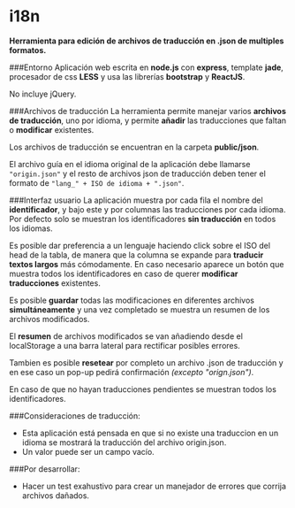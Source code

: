 # i18n
**Herramienta para edición de archivos de traducción en .json de multiples formatos.**

###Entorno
Aplicación web escrita en **node.js** con **express**, template **jade**, procesador de css **LESS** y usa las librerías **bootstrap** y **ReactJS**.

No incluye jQuery.

###Archivos de traducción
La herramienta permite manejar varios **archivos de traducción**, uno por idioma, y permite **añadir** las traducciones que faltan o  **modificar** existentes.

Los archivos de traducción se encuentran en la carpeta **public/json**.

El archivo guía en el idioma original de la aplicación debe llamarse ```"origin.json"``` y el resto de archivos json de traducción deben tener el formato de ```"lang_" + ISO de idioma + ".json"```.

###Interfaz usuario
La aplicación muestra por cada fila el nombre del **identificador**, y bajo este y por columnas las traducciones por cada idioma.
Por defecto solo se muestran los identificadores **sin traducción** en todos los idiomas.

Es posible dar preferencia a un lenguaje haciendo click sobre el ISO del head de la tabla, de manera que la columna se expande para **traducir textos largos** más cómodamente.
En caso necesario aparece un botón que muestra todos los identificadores en caso de querer **modificar traducciones** existentes.

Es posible **guardar** todas las modificaciones en diferentes archivos **simultáneamente** y una vez completado se muestra un resumen de los archivos modificados.

El **resumen** de archivos modificados se van añadiendo desde el localStorage a una barra lateral para rectificar posibles errores.

Tambien es posible **resetear** por completo un archivo .json de traducción y en ese caso un pop-up pedirá confirmación _(excepto "orign.json")_.

En caso de que no hayan traducciones pendientes se muestran todos los identificadores.

###Consideraciones de traducción:
* Esta aplicación está pensada en que si no existe una traduccion en un idioma se mostrará la traducción del archivo origin.json.
* Un valor puede ser un campo vacío.

###Por desarrollar:
* Hacer un test exahustivo para crear un manejador de errores que corrija archivos dañados.
